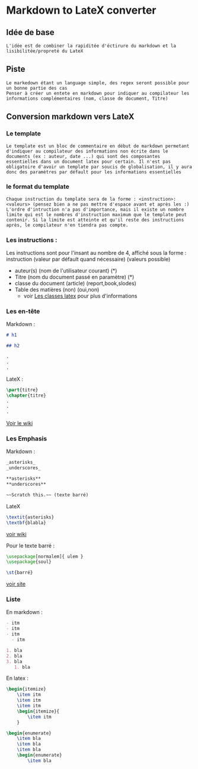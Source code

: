 <!---
Template

-->

# Markdown to LateX converter

## Idée de base

    L'idée est de combiner la rapiditée d'éctirure du markdown et la lisibilitée/propreté du LateX

## Piste

    Le markedown étant un language simple, des regex seront possible pour un bonne partie des cas
    Penser à créer un entete en markdown pour indiquer au compilateur les informations complémentaires (nom, classe de document, Titre)

## Conversion markdown vers LateX

### Le template

    Le template est un bloc de commentaire en début de markdown permetant d'indiquer au compilateur des informations non écrite dans le documents (ex : auteur, date ...) qui sont des composantes essentielles dans un document latex pour certain. Il n'est pas obligatoire d'avoir un template par soucis de globalisation, il y aura donc des paramètres par défault pour les informations essentielles

### le format du template

    Chaque instruction du template sera de la forme : <instruction>:<valeurs> (pensez bien a ne pas mettre d'espace avant et après les :)
    L'ordre d'intruction n'a pas d'importance, mais il existe un nombre limite qui est le nombres d'instruction maximum que le template peut contenir. Si la limite est atteinte et qu'il reste des instructions après, le compilateur n'en tiendra pas compte.

### Les instructions :

Les instructions sont pour l'insant au nombre de 4, affiché sous la forme : instruction (valeur par défault quand nécessaire) (valeurs possible)

- auteur(s) (nom de l'utilisateur courant) (\*)
- Titre (nom du document passé en paramètre) (\*)
- classe du document (article) (report,book,slodes)
- Table des matières (non) (oui,non)
  - voir [Les classes latex](https://fr.wikibooks.org/wiki/LaTeX/Les_classes) pour plus d'informations

### Les en-tête

Markdown :

```markdown
# h1

## h2

.
.
.
```

LateX :

```latex
\part{titre}
\chapter{titre}
.
.
.
```

[Voir le wiki](https://fr.wikibooks.org/wiki/LaTeX/Structuration_du_texte#Parties_d'un_texte)

### Les Emphasis

Markdown :

```md
_asterisks_
_underscores_

**asterisks**
**underscores**

~~Scratch this.~~ (texte barré)
```

LateX

```latex
\textit{asterisks}
\textbf{blabla}
```

[voir wiki](https://fr.wikibooks.org/wiki/LaTeX/Mise_en_forme_du_texte#/media/Fichier:LaTeX_table_formes_series_fontes.png)

Pour le texte barré :

```latex
\usepackage[normalem]{ ulem }
\usepackage{soul}

\st{barré}
```

[voir site ](https://tutoriels-latex.blogspot.com/2013/05/comment-ecrire-un-texte-barre-dans-latex.html)

### Liste

En markdown :

```md
- itm
- itm
- itm
  - itm

1. bla
2. bla
3. bla
   1. bla
```

En latex :

```latex
\begin{itemize}
    \item itm
    \item itm
    \item itm
    \begin{itemize}{
        \item itm
    }

\begin{enumerate}
    \item bla
    \item bla
    \item bla
    \begin{enumerate}
        \item bla
```
